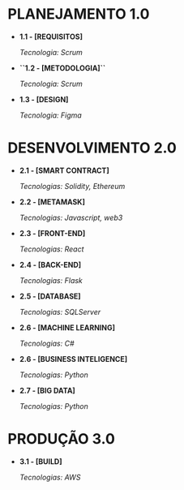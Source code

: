 # PLANEJAMENTO 1.0
<ul>
  
  <li>
    <p><b>1.1 - [REQUISITOS] </b></p>
    <p><i> Tecnologia: Scrum </i></p>
  </li>
  
  <li>
    <p><b>``1.2 - [METODOLOGIA]``  </b></p>
    <p><i> Tecnologia: Scrum </i></p>
  </li> 
  
  <li>
    <p><b>1.3 - [DESIGN]   </b></p>
    <p><i> Tecnologia: Figma </i></p>
  </li>
  
</ul>



# DESENVOLVIMENTO 2.0
<ul>
  <li>
    <p><b>2.1 - [SMART CONTRACT]  </b></p>
    <p><i> Tecnologias: Solidity, Ethereum </i></p>
  </li>
  <li>
    <p><b>2.2 - [METAMASK]   </b></p>
    <p><i> Tecnologias: Javascript, web3 </i></p>
  </li> 
  
  <li>
    <p><b>2.3 - [FRONT-END]   </b></p>
    <p><i> Tecnologias: React </i></p>
  </li>
  
  <li>
    <p><b>2.4 - [BACK-END]    </b></p>
    <p><i> Tecnologias: Flask </i></p>
  </li>
  
  <li>
    <p><b>2.5 - [DATABASE]    </b></p>
    <p><i> Tecnologias: SQLServer </i></p>
  </li>
  
  <li>
    <p><b>2.6 - [MACHINE LEARNING]    </b></p>
    <p><i> Tecnologias: C# </i></p>
  </li>
  
  <li>
    <p><b>2.6 - [BUSINESS INTELIGENCE]    </b></p>
    <p><i> Tecnologias: Python </i></p>
  </li>
    
  <li>
    <p><b>2.7 - [BIG DATA]   </b></p>
    <p><i> Tecnologias: Python </i></p>
  </li>
  
</ul>

# PRODUÇÃO 3.0
<ul>
  
  <li>
    <p><b>3.1 - [BUILD]  </b></p>
    <p><i> Tecnologias: AWS </i></p>
  </li>
  
</ul>






